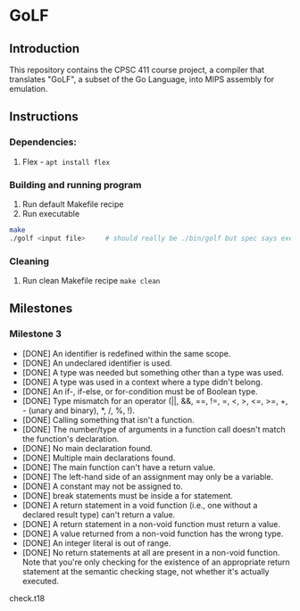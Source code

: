 # GoLF

## Introduction     
This repository contains the CPSC 411 course project, a compiler that translates "GoLF", a subset of the Go Language, into MIPS assembly for emulation.

## Instructions

### Dependencies:
1. Flex - ```apt install flex```

### Building and running program
1. Run default Makefile recipe
2. Run executable

```bash
make
./golf <input file>     # should really be ./bin/golf but spec says executable should be in root directory
```

### Cleaning
1. Run clean Makefile recipe ```make clean```

## Milestones

### Milestone 3
- [DONE] An identifier is redefined within the same scope.   
- [DONE] An undeclared identifier is used.
- [DONE] A type was needed but something other than a type was used.
- [DONE] A type was used in a context where a type didn't belong.
- [DONE] An if-, if-else, or for-condition must be of Boolean type.
- [DONE] Type mismatch for an operator (||, &&, ==, !=, =, <, >, <=, >=, +, - (unary and binary), *, /, %, !).
- [DONE] Calling something that isn't a function.
- [DONE] The number/type of arguments in a function call doesn't match the function's declaration.
- [DONE] No main declaration found.
- [DONE] Multiple main declarations found.
- [DONE] The main function can't have a return value.
- [DONE] The left-hand side of an assignment may only be a variable.
- [DONE] A constant may not be assigned to.
- [DONE] break statements must be inside a for statement.
- [DONE] A return statement in a void function (i.e., one without a declared result type) can't return a value.
- [DONE] A return statement in a non-void function must return a value.
- [DONE] A value returned from a non-void function has the wrong type.
- [DONE] An integer literal is out of range.
- [DONE] No return statements at all are present in a non-void function. Note that you're only checking for the existence of an appropriate return statement at the semantic checking stage, not whether it's actually executed.

check.t18